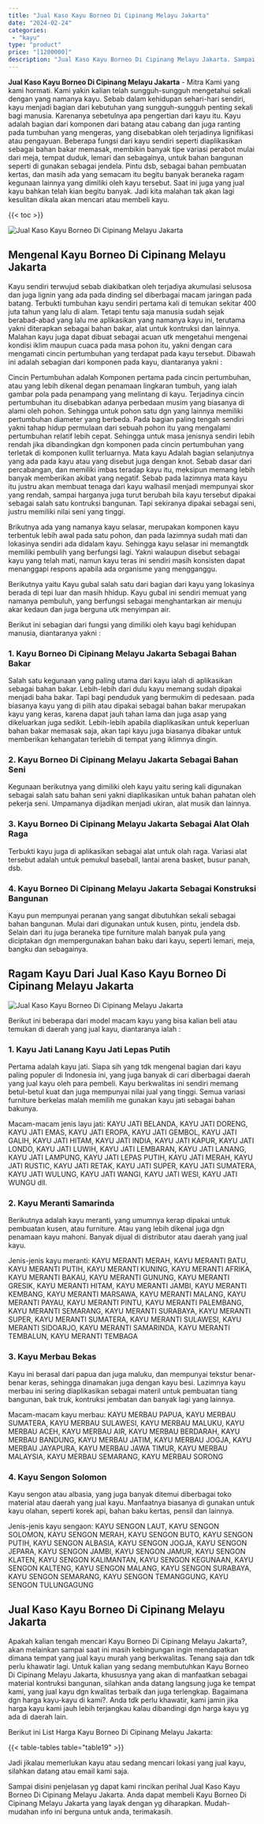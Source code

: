 ```yaml
---
title: "Jual Kaso Kayu Borneo Di Cipinang Melayu Jakarta"
date: "2024-02-24"
categories:
 - "kayu"
type: "product"
price: "[1200000]"
description: "Jual Kaso Kayu Borneo Di Cipinang Melayu Jakarta. Sampai disini penjelasan yg dapat kami rincikan perihal Jual Kaso Kayu Borneo Di Cipinang Melayu Jakarta. A..."
---
```


**Jual Kaso Kayu Borneo Di Cipinang Melayu Jakarta** - Mitra Kami yang kami hormati. Kami yakin kalian telah sungguh-sungguh mengetahui sekali dengan yang namanya kayu. Sebab dalam kehidupan sehari-hari sendiri, kayu menjadi bagian dari kebutuhan yang sungguh-sungguh penting sekali bagi manusia. Karenanya sebetulnya apa pengertian dari kayu itu. Kayu adalah bagian dari komponen dari batang atau cabang dan juga ranting pada tumbuhan yang mengeras, yang disebabkan oleh terjadinya lignifikasi atau pengayuan. Beberapa fungsi dari kayu sendiri seperti diaplikasikan sebagai bahan bakar memasak, membikin banyak tipe variasi perabot mulai dari meja, tempat duduk, lemari dan sebagainya, untuk bahan bangunan seperti di gunakan sebagai jendela. Pintu dsb, sebagai bahan pembuatan kertas, dan masih ada yang semacam itu begitu banyak beraneka ragam kegunaan lainnya yang dimiliki oleh kayu tersebut. Saat ini juga yang jual kayu bahkan telah kian begitu banyak. Jadi kita malahan tak akan lagi kesulitan dikala akan mencari atau membeli kayu.

{{< toc >}}

![Jual Kaso Kayu Borneo Di Cipinang Melayu Jakarta](/images/kayu/kayu44.jpg)

## Mengenal Kayu Borneo Di Cipinang Melayu Jakarta

Kayu sendiri terwujud sebab diakibatkan oleh terjadiya akumulasi selusosa dan juga lignin yang ada pada dinding sel diberbagai macam jaringan pada batang. Terbukti tumbuhan kayu sendiri pertama kali di temukan sekitar 400 juta tahun yang lalu di alam. Tetapi tentu saja manusia sudah sejak berabad-abad yang lalu me aplikasikan yang namanya kayu ini, terutama yakni diterapkan sebagai bahan bakar, alat untuk kontruksi dan lainnya. Malahan kayu juga dapat dibuat sebagai acuan utk mengetahui mengenai kondisi iklim maupun cuaca pada masa pohon itu, yakni dengan cara mengamati cincin pertumbuhan yang terdapat pada kayu tersebut. Dibawah ini adalah sebagian dari komponen pada kayu, diantaranya yakni :

Cincin Pertumbuhan adalah Komponen pertama pada cincin pertumbuhan, atau yang lebih dikenal degan penamaan lingkaran tumbuh, yang ialah gambar pola pada penampang yang melintang di kayu. Terjadinya cincin pertumbuhan itu disebabkan adanya perbedaan musim yang biasanya di alami oleh pohon. Sehingga untuk pohon satu dgn yang lainnya memiliki pertumbuhan diameter yang berbeda. Pada bagian paling tengah sendiri yakni tahap hidup permulaan dari sebuah pohon itu yang mengalami pertumbuhan relatif lebih cepat. Sehingga untuk masa jenisnya sendiri lebih rendah jika dibandingkan dgn komponen pada cincin pertumbuhan yang terletak di komponen kullit terluarnya. Mata kayu Adalah bagian selanjutnya yang ada pada kayu atau yang disebut juga dengan knot. Sebab dasar dari percabangan, dan memiliki imbas teradap kayu itu, meksipun memang lebih banyak memberikan akibat yang negatif. Sebab pada lazimnya mata kayu itu justru akan membuat tenaga dari kayu walhasil menjadi mempunyai skor yang rendah, sampai harganya juga turut berubah bila kayu tersebut dipakai sebagai salah satu kontruksi bangunan. Tapi sekiranya dipakai sebagai seni, justru memiliki nilai seni yang tinggi.

Brikutnya ada yang namanya kayu selasar, merupakan komponen kayu terbentuk lebih awal pada satu pohon, dan pada lazimnya sudah mati dan lokasinya sendiri ada didalam kayu. Sehingga kayu selasar ini memangtdk memiliki pembulih yang berfungsi lagi. Yakni walaupun disebut sebagai kayu yang telah mati, namun kayu teras ini sendiri masih konsisten dapat menanggapi respons apabila ada organisme yang mengganggu.

Berikutnya yaitu Kayu gubal salah satu dari bagian dari kayu yang lokasinya berada di tepi luar dan masih hhidup. Kayu gubal ini sendiri memuat yang namanya pembuluh, yang berfungsi sebagai menghantarkan air menuju akar kedaun dan juga berguna utk menyimpan air.

Berikut ini sebagian dari fungsi yang dimiliki oleh kayu bagi kehidupan manusia, diantaranya yakni :

### 1\. Kayu Borneo Di Cipinang Melayu Jakarta Sebagai Bahan Bakar

Salah satu kegunaan yang paling utama dari kayu ialah di aplikasikan sebagai bahan bakar. Lebih-lebih dari dulu kayu memang sudah dipakai menjadi baha bakar. Tapi bagi penduduk yang bermukim di pedesaan. pada biasanya kayu yang di pilih atau dipakai sebagai bahan bakar merupakan kayu yang keras, karena dapat jauh tahan lama dan juga asap yang dikeluarkan juga sedikit. Lebih-lebih apabila diaplikasikan untuk keperluan bahan bakar memasak saja, akan tapi kayu juga biasanya dibakar untuk memberikan kehangatan terlebih di tempat yang iklimnya dingin.

### 2\. Kayu Borneo Di Cipinang Melayu Jakarta Sebagai Bahan Seni

Kegunaan berikutnya yang dimiliki oleh kayu yaitu sering kali digunakan sebagai salah satu bahan seni yakni diaplikasikan untuk bahan pahatan oleh pekerja seni. Umpamanya dijadikan menjadi ukiran, alat musik dan lainnya.

### 3\. Kayu Borneo Di Cipinang Melayu Jakarta Sebagai Alat Olah Raga

Terbukti kayu juga di aplikasikan sebagai alat untuk olah raga. Variasi alat tersebut adalah untuk pemukul baseball, lantai arena basket, busur panah, dsb.

### 4\. Kayu Borneo Di Cipinang Melayu Jakarta Sebagai Konstruksi Bangunan

Kayu pun mempunyai peranan yang sangat dibutuhkan sekali sebagai bahan bangunan. Mulai dari digunakan untuk kusen, pintu, jendela dsb. Selain dari itu juga beraneka tipe furniture malah banyak pula yang diciptakan dgn mempergunakan bahan baku dari kayu, seperti lemari, meja, bangku dan sebagainya.

## Ragam Kayu Dari Jual Kaso Kayu Borneo Di Cipinang Melayu Jakarta

![Jual Kaso Kayu Borneo Di Cipinang Melayu Jakarta](/images/kayu/kayu42.jpg)

Berikut ini beberapa dari model macam kayu yang bisa kalian beli atau temukan di daerah yang jual kayu, diantaranya ialah :

### 1\. Kayu Jati Lanang Kayu Jati Lepas Putih

Pertama adalah kayu jati. Siapa sih yang tdk mengenal bagian dari kayu paling populer di Indonesia ini, yang juga banyak di cari diberbagai daerah yang jual kayu oleh para pembeli. Kayu berkwalitas ini sendiri memang betul-betul kuat dan juga mempunyai nilai jual yang tinggi. Semua variasi furniture berkelas malah memilih me gunakan kayu jati sebagai bahan bakunya.

Macam-macam jenis layu jati: KAYU JATI BELANDA, KAYU JATI DORENG, KAYU JATI EMAS, KAYU JATI EROPA, KAYU JATI GEMBOL, KAYU JATI GALIH, KAYU JATI HITAM, KAYU JATI INDIA, KAYU JATI KAPUR, KAYU JATI LONDO, KAYU JATI LUWIH, KAYU JATI LEMBARAN, KAYU JATI LANANG, KAYU JATI LAMPUNG, KAYU JATI LEPAS PUTIH, KAYU JATI MERAH, KAYU JATI RUSTIC, KAYU JATI RETAK, KAYU JATI SUPER, KAYU JATI SUMATERA, KAYU JATI WULUNG, KAYU JATI WANGI, KAYU JATI WESI, KAYU JATI WUNGU dll.

### 2\. Kayu Meranti Samarinda

Berikutnya adalah kayu meranti, yang umumnya kerap dipakai untuk pembuatan kusen, atau furniture. Atau yang lebih dikenal juga dgn penamaan kayu mahoni. Banyak dijual di distributor atau daerah yang jual kayu.

Jenis-jenis kayu meranti: KAYU MERANTI MERAH, KAYU MERANTI BATU, KAYU MERANTI PUTIH, KAYU MERANTI KUNING, KAYU MERANTI AFRIKA, KAYU MERANTI BAKAU, KAYU MERANTI GUNUNG, KAYU MERANTI GRESIK, KAYU MERANTI HITAM, KAYU MERANTI JAMBI, KAYU MERANTI KEMBANG, KAYU MERANTI MARSAWA, KAYU MERANTI MALANG, KAYU MERANTI PAYAU, KAYU MERANTI PINTU, KAYU MERANTI PALEMBANG, KAYU MERANTI SEMARANG, KAYU MERANTI SURABAYA, KAYU MERANTI SUPER, KAYU MERANTI SUMATERA, KAYU MERANTI SULAWESI, KAYU MERANTI SIDOARJO, KAYU MERANTI SAMARINDA, KAYU MERANTI TEMBALUN, KAYU MERANTI TEMBAGA

### 3\. Kayu Merbau Bekas

Kayu ini berasal dari papua dan juga maluku, dan mempunyai tekstur benar-benar keras, sehingga dinamakan juga dengan kayu besi. Lazimnya kayu merbau ini sering diaplikasikan sebagai materil untuk pembuatan tiang bangunan, bak truk, kontruksi jembatan dan banyak lagi yang lainnya.

Macam-macam kayu merbau: KAYU MERBAU PAPUA, KAYU MERBAU SUMATERA, KAYU MERBAU SULAWESI, KAYU MERBAU MALUKU, KAYU MERBAU ACEH, KAYU MERBAU AIR, KAYU MERBAU BERDARAH, KAYU MERBAU BANDUNG, KAYU MERBAU JATIM, KAYU MERBAU JOGJA, KAYU MERBAU JAYAPURA, KAYU MERBAU JAWA TIMUR, KAYU MERBAU MALAYSIA, KAYU MERBAU SEMARANG, KAYU MERBAU SORONG

### 4\. Kayu Sengon Solomon

Kayu sengon atau albasia, yang juga banyak ditemui diberbagai toko material atau daerah yang jual kayu. Manfaatnya biasanya di gunakan untuk kayu olahan, seperti korek api, bahan baku kertas, pensil dan lainnya.

Jenis-jenis kayu sengaon: KAYU SENGON LAUT, KAYU SENGON SOLOMON, KAYU SENGON MERAH, KAYU SENGON BUTO, KAYU SENGON PUTIH, KAYU SENGON ALBASIA, KAYU SENGON JOGJA, KAYU SENGON JEPARA, KAYU SENGON JAMBI, KAYU SENGON JAMUR, KAYU SENGON KLATEN, KAYU SENGON KALIMANTAN, KAYU SENGON KEGUNAAN, KAYU SENGON KALTENG, KAYU SENGON MALANG, KAYU SENGON SURABAYA, KAYU SENGON SEMARANG, KAYU SENGON TEMANGGUNG, KAYU SENGON TULUNGAGUNG

## Jual Kaso Kayu Borneo Di Cipinang Melayu Jakarta

Apakah kalian tengah mencari Kayu Borneo Di Cipinang Melayu Jakarta?, akan melainkan sampai saat ini masih kebingungan ingin mendapatkan dimana tempat yang jual kayu murah yang berkwalitas. Tenang saja dan tdk perlu khawatir lagi. Untuk kalian yang sedang membutuhkan Kayu Borneo Di Cipinang Melayu Jakarta, khususnya yang akan di manfaatkan sebagai material kontruksi bangunan, silahkan anda datang langsung juga ke tempat kami, yang jual kayu dgn kwalitas terbaik dan juga terlengkap. Bagaimana dgn harga kayu-kayu di kami?. Anda tdk perlu khawatir, kami jamin jika harga kayu kami jauh lebih terjangkau kalau dibandingi dgn harga kayu yg ada di daerah lain.

Berikut ini List Harga Kayu Borneo Di Cipinang Melayu Jakarta:

{{< table-tables table="table19" >}}

Jadi jikalau memerlukan kayu atau sedang mencari lokasi yang jual kayu, silahkan datang atau email kami saja.

Sampai disini penjelasan yg dapat kami rincikan perihal Jual Kaso Kayu Borneo Di Cipinang Melayu Jakarta. Anda dapat membeli Kayu Borneo Di Cipinang Melayu Jakarta yang layak dengan yg diharapkan. Mudah-mudahan info ini berguna untuk anda, terimakasih.

